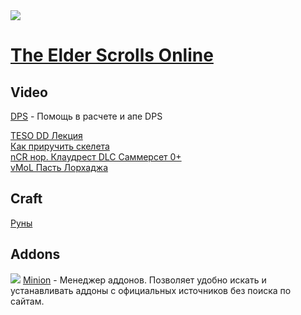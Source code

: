 <img src="https://repository-images.githubusercontent.com/323083310/069c6400-4396-11eb-952c-23579625d10a" />

# [The Elder Scrolls Online](http://webspirit.pro)

## Video

[DPS](video/#dps) - Помощь в расчете и апе DPS



<a href="https://www.youtube.com/watch?v=zCpZOHixRf0" target="_blink">TESO DD Лекция</a><br>
<a href="https://www.youtube.com/watch?v=nxelWisBP7k" target="_blink">Как приручить скелета</a><br>
<a href="https://youtu.be/e_H6f2xjM6M" target="_blink">nCR нор. Клаудрест DLC Саммерсет 0+</a><br>
<a href="https://www.youtube.com/watch?v=X5fakEvkKTg" target="_blink">vMoL Пасть Лорхаджа</a><br>


## Craft

[Руны](craft/rune.md)

## Addons

<img src="https://minion.mmoui.com/favicon.ico"> <a href="https://minion.mmoui.com/" target="_blank">Minion</a> - Менеджер аддонов. Позволяет удобно искать и устанавливать аддоны с официальных источников без поиска по сайтам.


